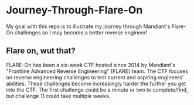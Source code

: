 # Journey-Through-Flare-On
My goal with this repo is to illustrate my journey through Mandiant's Flare-On challenges so I may become a better reverse engineer!

## Flare on, wut that?
FLARE-On has been a six-week CTF hosted since 2014 by Mandiant's "Frontline Advanced Reverse Engineering" (FLARE) team. The CTF focuses on reverse engineering challenges to test current and aspiring engineers' abilities. These challenges become increasingly harder the further you get into the CTF. The first challenge could be a minute or two to complete/find, but challenge 11 could take multiple weeks.
